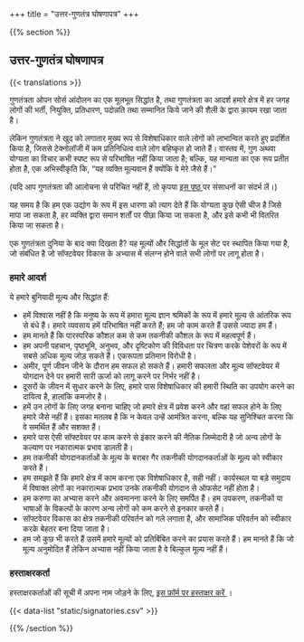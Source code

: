 
+++
title = "उत्तर-गुणतंत्र घोषणापत्र"
+++

{{% section %}}

## उत्तर-गुणतंत्र घोषणापत्र

{{< translations >}}

गुणतंत्रता ओपन सोर्स आंदोलन का एक मूलभूत सिद्धांत है, तथा गुणतंत्रता का आदर्श हमारे क्षेत्र में हर जगह लोगों की भर्ती, नियुक्ति, प्रतिधारण, पदोन्नति तथा सम्मानित किये जाने की शैली के द्वारा क़ायम रखा जाता है।

लेकिन गुणतंत्रता ने खुद को लगातार मुख्य रूप से विशेषाधिकार वाले लोगों को लाभान्वित करते हुए प्रदर्शित किया है, जिससे टेक्नोलॉजी में कम प्रतिनिधित्व वाले लोग बहिष्कृत हो जाते हैं। वास्तव में, गुण अथवा योग्यता का विचार कभी स्पष्ट रूप से परिभाषित नहीं किया जाता है; बल्कि, यह मान्यता का एक रूप प्रतीत होता है, एक अभिस्वीकृति कि, “यह व्यक्ति मूल्यवान हैं क्योंकि वे मेरे जैसे हैं।”

(यदि आप गुणतंत्रता की आलोचना से परिचित नहीं हैं, तो कृपया <a href="/meritocracy/"> इस पृष्ठ </a> पर संसाधनों का संदर्भ लें।)

यह समय है कि हम एक उद्योग के रूप में इस धारणा को त्याग देते हैं कि योग्यता कुछ ऐसी चीज है जिसे मापा जा सकता है, हर व्यक्ति द्वारा समान शर्तों पर पीछा किया जा सकता है, और इसे कभी भी वितरित किया जा सकता है।

एक गुणतंत्रता दुनिया के बाद क्या दिखता है? यह मूल्यों और सिद्धांतों के मूल सेट पर स्थापित किया गया है, जो संबंधित है जो सॉफ्टवेयर विकास के अभ्यास में संलग्न होने वाले सभी लोगों पर लागू होता है।

### हमारे आदर्श

ये हमारे बुनियादी मूल्य और सिद्धांत हैं:

* हमें विश्वास नहीं है कि मनुष्य के रूप में हमारा मूल्य ज्ञान श्रमिकों के रूप में हमारे मूल्य से आंतरिक रूप से बंधे हैं। हमारे व्यवसाय हमें परिभाषित नहीं करते हैं; हम जो काम करते हैं उससे ज्यादा हम हैं।
* हम मानते हैं कि पारस्परिक कौशल कम से कम तकनीकी कौशल के रूप में महत्वपूर्ण हैं।
* हम अपनी पहचान, पृष्ठभूमि, अनुभव, और दृष्टिकोण की विविधता पर चित्रण करके पेशेवरों के रूप में सबसे अधिक मूल्य जोड़ सकते हैं। एकरूपता प्रतिमान विरोधी है।
* अमीर, पूर्ण जीवन जीने के दौरान हम सफल हो सकते हैं। हमारी सफलता और मूल्य सॉफ्टवेयर में योगदान देने पर हमारी सारी ऊर्जा को लागू करने पर निर्भर नहीं है।
* दूसरों के जीवन में सुधार करने के लिए, हमारे पास विशेषाधिकार की हमारी स्थिति का उपयोग करने का दायित्व है, हालांकि कमजोर है।
* हमें उन लोगों के लिए जगह बनाना चाहिए जो हमारे क्षेत्र में प्रवेश करने और वहां सफल होने के लिए हमारे जैसे नहीं हैं। इसका मतलब है कि न केवल उन्हें आमंत्रित करना, बल्कि यह सुनिश्चित करना कि वे समर्थित हैं और सशक्त हैं।
* हमारे पास ऐसी सॉफ्टवेयर पर काम करने से इंकार करने की नैतिक ज़िम्मेदारी है जो अन्य लोगों के कल्याण पर नकारात्मक प्रभाव डालती है।
* हम तकनीकी योगदानकर्ताओं के मूल्य के बराबर गैर तकनीकी योगदानकर्ताओं के मूल्य को स्वीकार करते हैं।
* हम समझते हैं कि हमारे क्षेत्र में काम करना एक विशेषाधिकार है, सही नहीं। कार्यस्थल या बड़े समुदाय में विषाक्त लोगों का नकारात्मक प्रभाव उनके तकनीकी योगदान से ऑफसेट नहीं होता है।
* हम करुणा का अभ्यास करने और अवमानना ​​करने के लिए समर्पित हैं। हम उपकरण, तकनीकों या भाषाओं के विकल्पों के कारण अन्य लोगों को कम करने से इनकार करते हैं।
* सॉफ्टवेयर विकास का क्षेत्र तकनीकी परिवर्तन को गले लगाता है, और सामाजिक परिवर्तन को स्वीकार करके बेहतर बना दिया जाता है।
* हम जो कुछ भी करते हैं उसमें हमारे मूल्यों को प्रतिबिंबित करने का प्रयास करते हैं। हम मानते हैं कि जो मूल्य अनुमोदित हैं लेकिन अभ्यास नहीं किया जाता है वे बिल्कुल मूल्य नहीं हैं।

### हस्ताक्षरकर्ता

<p class="callout">
  हस्ताक्षरकर्ताओं की सूची में अपना नाम जोड़ने के लिए, <a href="https://goo.gl/forms/9JT45K1iuKcBSPFj2"> इस फ़ॉर्म पर हस्ताक्षर करें </a>।
</p>

{{< data-list "static/signatories.csv" >}}

{{% /section %}}
